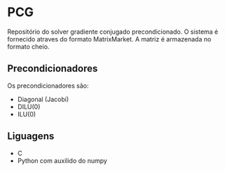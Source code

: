 # PCG

Repositório do solver gradiente conjugado precondicionado. O sistema é fornecido atraves do formato MatrixMarket. A matriz é armazenada no formato cheio.

## Precondicionadores

Os precondicionadores são:

* Diagonal (Jacobi)
* DILU(0)
* ILU(0)

## Liguagens 

* C
* Python com auxilido do numpy
